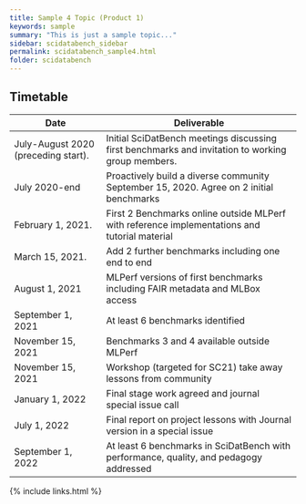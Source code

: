 ```yaml
---
title: Sample 4 Topic (Product 1)
keywords: sample
summary: "This is just a sample topic..."
sidebar: scidatabench_sidebar
permalink: scidatabench_sample4.html
folder: scidatabench
---
```


## Timetable

| Date | Deliverable |
| --------- | ----------------------------------------|
| July-August 2020 (preceding start). | Initial SciDatBench meetings discussing first benchmarks and invitation to working group members. |
| July 2020-end | Proactively build a diverse community September 15, 2020. Agree on 2 initial benchmarks |
| February 1, 2021. | First 2 Benchmarks online outside MLPerf with reference implementations and tutorial material | 
| March 15, 2021. | Add 2 further benchmarks including one end to end |
| August 1, 2021 | MLPerf versions of first benchmarks including FAIR metadata and MLBox access |
| September 1, 2021 | At least 6 benchmarks identified |
| November 15, 2021 | Benchmarks 3 and 4 available outside MLPerf |
| November 15, 2021 | Workshop (targeted for SC21) take away lessons from community |
| January 1, 2022 | Final stage work agreed and journal special issue call |
| July 1, 2022 | Final report on project lessons with Journal version in a special issue |
| September 1, 2022 | At least 6 benchmarks in SciDatBench with performance, quality, and pedagogy addressed |


{% include links.html %}
